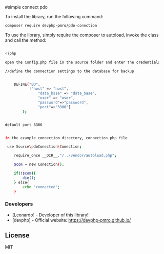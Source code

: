 #simple connect pdo

To install the library, run the following command:

``` sh
composer require devphp-pmro/pdo-conection
```

To use the library, simply require the composer to autoload, invoke the class and call the method:

``` sh

<?php

open the Config.php file in the source folder and enter the credentials for connecting to the database

//define the connection settings to the database for backup


    DEFINE("BD",
           ["host" => "host",
               "data_base" => "data_base",
               "user" => "user",
               "password"=>"password",
               "port"=>"3306"]
        );


default port 3306


in the example_connection directory, connection.php file

 use Source\pdoConection\Conection;

    require_once __DIR__."/../vendor/autoload.php";

    $com = new Conection();

    if(!$com){
        die();
    } else{
        echo "connected";
    }

```

### Developers
* [Leonardo] - Developer of this library!
* [devphp] - Official website: <https://devphp-pmro.github.io/>

License
----
MIT

